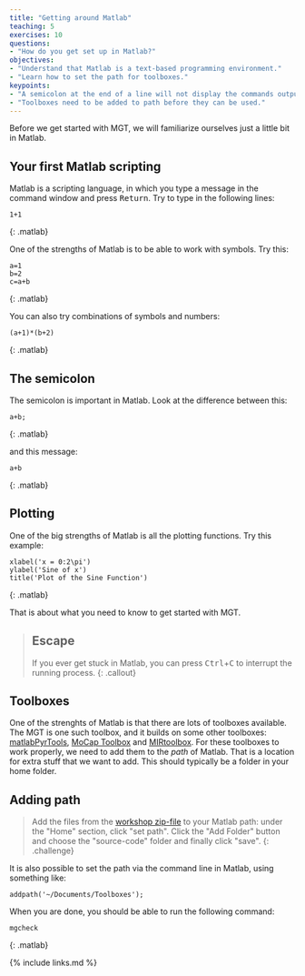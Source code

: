 ```yaml
---
title: "Getting around Matlab"
teaching: 5
exercises: 10
questions:
- "How do you get set up in Matlab?"
objectives:
- "Understand that Matlab is a text-based programming environment."
- "Learn how to set the path for toolboxes."
keypoints:
- "A semicolon at the end of a line will not display the commands output."
- "Toolboxes need to be added to path before they can be used."
---
```



Before we get started with MGT, we will familiarize ourselves just a little bit in Matlab.


## Your first Matlab scripting

Matlab is a scripting language, in which you type a message in the command window and press <kbd>Return</kbd>. Try to type in the following lines:

~~~
1+1
~~~
{: .matlab}

One of the strengths of Matlab is to be able to work with symbols. Try this:

~~~
a=1
b=2
c=a+b
~~~
{: .matlab}

You can also try combinations of symbols and numbers:

~~~
(a+1)*(b+2)
~~~
{: .matlab}


## The semicolon

The semicolon is important in Matlab. Look at the difference between this:

~~~
a+b;
~~~
{: .matlab}

and this message:

~~~
a+b
~~~
{: .matlab}


## Plotting

One of the big strengths of Matlab is all the plotting functions. Try this example:

~~~
xlabel('x = 0:2\pi')
ylabel('Sine of x')
title('Plot of the Sine Function')
~~~
{: .matlab}

That is about what you need to know to get started with MGT.



> ## Escape
> If you ever get stuck in Matlab, you can press <kbd>Ctrl</kbd>+<kbd>C</kbd> to interrupt the running process.
{: .callout}


## Toolboxes

One of the strenghts of Matlab is that there are lots of toolboxes available. The MGT is one such toolbox, and it builds on some other toolboxes: [matlabPyrTools](https://github.com/LabForComputationalVision/matlabPyrTools/archive/master.zip), [MoCap Toolbox](https://www.jyu.fi/hum/laitokset/musiikki/en/research/coe/materials/mocaptoolbox) and [MIRtoolbox](https://www.jyu.fi/hum/laitokset/musiikki/en/research/coe/materials/mirtoolbox). For these toolboxes to work properly, we need to add them to the *path* of Matlab. That is a location for extra stuff that we want to add. This should typically be a folder in your home folder. 

## Adding path
> Add the files from the [workshop zip-file](http://www.uio.no/english/research/groups/fourms/downloads/software/MGT-Matlab/releases/2018-mgt-resbaz.zip) to your Matlab path: under the "Home" section, click "set path". Click the "Add Folder" button and choose the "source-code" folder and finally click "save".
{: .challenge}

It is also possible to set the path via the command line in Matlab, using something like:

    addpath('~/Documents/Toolboxes');



When you are done, you should be able to run the following command:

~~~
mgcheck
~~~
{: .matlab}


{% include links.md %}
